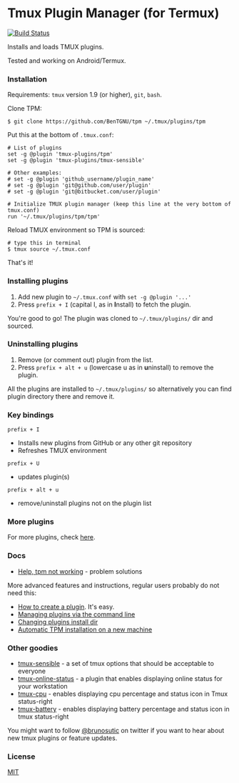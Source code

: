 # Tmux Plugin Manager (for Termux)

[![Build Status](https://travis-ci.org/tmux-plugins/tpm.png?branch=master)](https://travis-ci.org/tmux-plugins/tpm)

Installs and loads TMUX plugins.

Tested and working on Android/Termux.

### Installation

Requirements: `tmux` version 1.9 (or higher), `git`, `bash`.

Clone TPM:

    $ git clone https://github.com/BenTGNU/tpm ~/.tmux/plugins/tpm

Put this at the bottom of `.tmux.conf`:

    # List of plugins
    set -g @plugin 'tmux-plugins/tpm'
    set -g @plugin 'tmux-plugins/tmux-sensible'

    # Other examples:
    # set -g @plugin 'github_username/plugin_name'
    # set -g @plugin 'git@github.com/user/plugin'
    # set -g @plugin 'git@bitbucket.com/user/plugin'

    # Initialize TMUX plugin manager (keep this line at the very bottom of tmux.conf)
    run '~/.tmux/plugins/tpm/tpm'

Reload TMUX environment so TPM is sourced:

    # type this in terminal
    $ tmux source ~/.tmux.conf

That's it!

### Installing plugins

1. Add new plugin to `~/.tmux.conf` with `set -g @plugin '...'`
2. Press `prefix + I` (capital I, as in **I**nstall) to fetch the plugin.

You're good to go! The plugin was cloned to `~/.tmux/plugins/` dir and sourced.

### Uninstalling plugins

1. Remove (or comment out) plugin from the list.
2. Press `prefix + alt + u` (lowercase u as in **u**ninstall) to remove the plugin.

All the plugins are installed to `~/.tmux/plugins/` so alternatively you can
find plugin directory there and remove it.

### Key bindings

`prefix + I`
- Installs new plugins from GitHub or any other git repository
- Refreshes TMUX environment

`prefix + U`
- updates plugin(s)

`prefix + alt + u`
- remove/uninstall plugins not on the plugin list

### More plugins

For more plugins, check [here](https://github.com/tmux-plugins).

### Docs

- [Help, tpm not working](docs/tpm_not_working.md) - problem solutions

More advanced features and instructions, regular users probably do not need
this:

- [How to create a plugin](docs/how_to_create_plugin.md). It's easy.
- [Managing plugins via the command line](docs/managing_plugins_via_cmd_line.md)
- [Changing plugins install dir](docs/changing_plugins_install_dir.md)
- [Automatic TPM installation on a new machine](docs/automatic_tpm_installation.md)

### Other goodies

- [tmux-sensible](https://github.com/tmux-plugins/tmux-sensible) - a set of 
  tmux options that should be acceptable to everyone
- [tmux-online-status](https://github.com/tmux-plugins/tmux-online-status) - a 
  plugin that enables displaying online status for your workstation
- [tmux-cpu](https://github.com/tmux-plugins/tmux-cpu) - enables displaying 
  cpu percentage and status icon in Tmux status-right
- [tmux-battery](https://github.com/tmux-plugins/tmux-battery) - enables 
  displaying battery percentage and status icon in tmux status-right

You might want to follow [@brunosutic](https://twitter.com/brunosutic) on
twitter if you want to hear about new tmux plugins or feature updates.

### License

[MIT](LICENSE.md)
